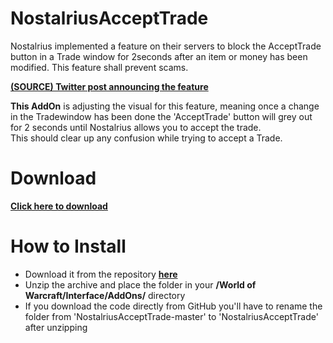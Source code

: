 # NostalriusAcceptTrade

Nostalrius implemented a feature on their servers to block the AcceptTrade button in a Trade window for 2seconds after an item or money has been modified.
This feature shall prevent scams.

<b><a href="https://twitter.com/NostalBegins/status/684319642161168384">(SOURCE) Twitter post announcing the feature</a></b>


<b>This AddOn</b> is adjusting the visual for this feature, meaning once a change in the Tradewindow has been done the 'AcceptTrade' button will grey out for 2 seconds until Nostalrius allows you to accept the trade.
<br>This should clear up any confusion while trying to accept a Trade.

# Download
<b><a href="https://github.com/MOUZU/NostalriusAcceptTrade/releases">Click here to download</a></b>

# How to Install
- Download it from the repository <b><a href="https://github.com/MOUZU/NostalriusAcceptTrade">here</a></b>
- Unzip the archive and place the folder in your <b>/World of Warcraft/Interface/AddOns/</b> directory
- If you download the code directly from GitHub you'll have to rename the folder from 'NostalriusAcceptTrade-master' to 'NostalriusAcceptTrade' after unzipping
